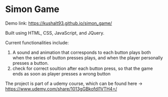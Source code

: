# Simon Game <br />
Demo link: https://kushalt93.github.io/simon_game/

Built using HTML, CSS, JavaScript, and JQuery.

Current functionalities include:

1) A sound and animation that corresponds to each button plays both when the series of button presses plays, and when the player personally presses a button.
2) check for correct soultion after each button press, so that the game ends as soon as player presses a wrong button

The project is part of a udemy course, which can be found here -> https://www.udemy.com/share/1013gGBkofdl1VTH4=/
